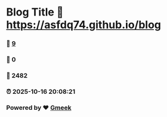 # Blog Title :link: https://asfdq74.github.io/blog 
### :page_facing_up: [9](https://asfdq74.github.io/blog/tag.html) 
### :speech_balloon: 0 
### :hibiscus: 2482 
### :alarm_clock: 2025-10-16 20:08:21 
### Powered by :heart: [Gmeek](https://github.com/Meekdai/Gmeek)
